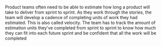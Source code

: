 Product teams often need to be able to estimate how long a product will take to deliver from sprint to sprint. As they work through the stories, the team will develop a cadence of completing <x> units of work they had estimated. This is also called velocity. The team has to track the amount of estimation units they've completed from sprint to sprint to know how much they can fit into each future sprint and be confident that all the work will be completed

